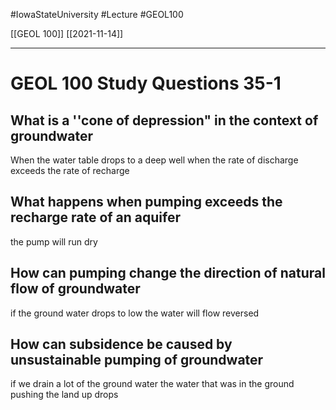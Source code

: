 
#IowaStateUniversity  #Lecture  #GEOL100

[[GEOL 100]] [[2021-11-14]]

---


# GEOL 100 Study Questions 35-1

## What is a ''cone of depression" in the context of groundwater

When the water table drops to a deep well when the rate of discharge exceeds the rate of recharge 

## What happens when pumping exceeds the recharge rate of an aquifer 
the pump will run dry 


## How can pumping change the direction of natural flow of groundwater 

if the ground water drops to low the water will flow reversed 

## How can subsidence be caused by unsustainable pumping of groundwater 

if we drain a lot of the ground water the water that was in the ground pushing the land up drops 